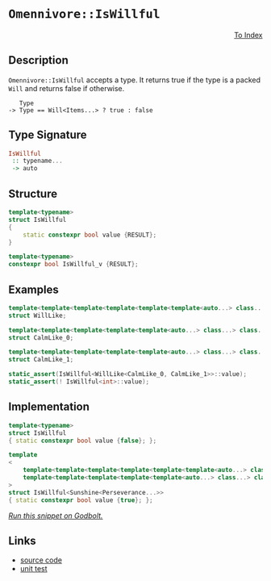<!-- Copyright 2024 Feng Mofan
SPDX-License-Identifier: Apache-2.0 -->

# `Omennivore::IsWillful`

<p style='text-align: right;'><a href="../../../index.md#entity-examinations-1">To Index</a></p>

## Description

`Omennivore::IsWillful` accepts a type.
It returns true if the type is a packed `Will` and returns false if otherwise.

<pre><code>   Type
-> Type == Will&lt;Items...&gt; ? true : false</code></pre>

## Type Signature

```Haskell
IsWillful
 :: typename...
 -> auto
```

## Structure

```C++
template<typename>
struct IsWillful
{
    static constexpr bool value {RESULT};
}

template<typename>
constexpr bool IsWillful_v {RESULT};
```

## Examples

```C++
template<template<template<template<template<template<auto...> class...> class...> class...> class...> class...>
struct WillLike;

template<template<template<template<template<auto...> class...> class...> class...> class...>
struct CalmLike_0;

template<template<template<template<template<auto...> class...> class...> class...> class...>
struct CalmLike_1;

static_assert(IsWillful<WillLike<CalmLike_0, CalmLike_1>>::value);
static_assert(! IsWillful<int>::value);
```

## Implementation

```C++
template<typename>
struct IsWillful
{ static constexpr bool value {false}; };

template
<
    template<template<template<template<template<template<auto...> class...> class...> class...> class...> class...> class Sunshine,
    template<template<template<template<template<auto...> class...> class...> class...> class...> class...Perseverance
>
struct IsWillful<Sunshine<Perseverance...>>
{ static constexpr bool value {true}; };
```

[*Run this snippet on Godbolt.*](https://godbolt.org/#z:OYLghAFBqd5QCxAYwPYBMCmBRdBLAF1QCcAaPECAMzwBtMA7AQwFtMQByARg9KtQYEAysib0QXACx8BBAKoBnTAAUAHpwAMvAFYTStJg1DIApACYAQuYukl9ZATwDKjdAGFUtAK4sGISRqkrgAyeAyYAHI%2BAEaYxCBmAOykAA6oCoRODB7evv6BaRmOAqHhUSyx8Um2mPbFDEIETMQEOT5%2BATV1WY3NBKWRMXEJyQpNLW15nWN9A%2BWVIwCUtqhexMjsHASYLCkG2yYAzG4EAJ4pjKyYR9gmGgCCY8ReDgDUAJIKAOp0tFRetDu9xMiQsrxmjmQrzQDDGmFUKWIr2iqE8rwAbmIvJhXiCLFQxEoQQARI5gklkoFA7a7fbXB5HNxA14s140vZMA7Hdl0xk8znXbk7Dlck7C3lC2kCxlMLxEAB0ipu0IMCgUivlyuQqvVSsO2BVTDVGq1OpN%2BsNxr1Bu1RoUryEXlhCDCmFIzNZ/NFXsFYql3vF0slIt9soV1stus1FttVujNrNEdjUdNdo1yjiSnRcUMGyp%2BqBTxeBA%2B31%2B/0Bx0dztdjIzxCzOYYG3NtwLDNB4KakOhAjhCKRKLRmO8OLxBGe10SpMO5OnlIZDwA9AAqNfrjebpdA1fr14AFUwY3tG%2B3y83F9PVIePr5gYD/t9t%2BDEr9IZlctQrcj3%2BTv8T8Y/kmAE3IWE7Fq8Py0LQoQANaClYi73M%2Bb6vih6H3qGn7/mmwG4YBf54XGoEPEWbxuGILBwZgAD6GgLsCN6YXej4se%2BL5BqhnFhl%2BREpjGIECfhqbEe2jzgeRlHUTRXAMWBnJ4MgNF2nEBAQJ8UF/ACjKadRjIUbQVF4PBdGkK8BlGSZskFvqIAgCO2KLAxEKKcpaqqRAYBgKWmkVoyYQEDcdkOZgTmzhwyy0JwACsvB%2BBwWikKgnBMpY1jgqs6xjmYhw8KQBCaBFyywSA0VmPKiRmJIAAc1XRRoACcZUaAAbNVhz6Jwki8CwEgaIE8WJclHC8AoICBAVCURaQcCwDAiAgKsBApHK5CUGgux0HEERXJwqjVS1AC0LWSK8wDIFCUjymYvCYPgRDEHg6B6PwggiGI7BSDIgiKCo6hTaQuhcKQADuxBMCknA8JFMVxYVSWcAA8nKK0lqgVCvPtR0nWdF2vFdZivBAHibfQSLmLliy8JNWjLBASAbSkW1kBQECM8zIDAFIZh8HQ2wNpQ0Tw9EYTNKcUO8CLzDEKciPRNomAOBLpAbWwgiIwwtDiwDWDRF4wAGbQY3cLwWAsIYwDiDreDEIrjjZsbiXworcqbHlAW1PDtB4NE4Myx4WDwxOeC9SbpDZsQKJKMSOwW97RiFcsVAGMACgAGp4JgIOIxc8V5a9wiiOIX0F79ajw0D%2BgWyg1jWPoPtjZAyyoCk9TG4dYzoEcxKmGllhmENEePVgjcQMsdh21kLgMO4njtHoISuvMwzA4UmQCJMfir%2Bk68MHMQzxMDE8OD04ytHPeRH7Uk8CL0LT7xUK%2B2Gfm96DM99LwfEjj5lGzf51HBYqkEGrwYamMDrHVOudS6khrpE1wIQEguIcpcCpvlROywECYCYFgeIY9SAlUkIceUDVDiJACJIKqLV%2BrRRag1AB3VSC9VyvKFqXA2oNWquw6KkguDRVIS1YB8NhqjXGugqadN5r00WijVarN2Zkx2mwTgzQWDokSIdJghojD4wavKLg8onb3RIE9F6sh3rF2kKXJQ5cAa6B5mDCGEsYaALhgDYayNlpyleOjV4qj1GaO0cAXR%2BjDFExJkzMmyDDhmDQTTaa0iFFxDWmzVApNhj%2BI0baIwXAGpcECDQWg/MxoQCFgDKWYtlYVJlnLBWSsw6q0YAQDWWt4a631obY2eUzZx02IlfAtsT4O3hs7ZArtlYeyigDb2vsxYBz6dTR6oc8oRyjpgGO5sjDx1ABIvgKd06Z2zrnZWBcLGfSsbIMu/1Er2KrgnXuVhLD12iKPZurcsjt07t3B51gB6gKHk9I88Bx7XxPs4CArhX7A0XmUL%2B28ihZChakHe9QH4LCvt0W%2BL8L5by6DfBoZ80VP3fufXIuKSVEsPj/NYf9UEAKASAhGHA/HEDURorR2Tgm5NCRoeBxjyYoLiRg0gWCcHDHwVMxhzC9EaEkIkfhiREiHEoZIE6wNGUiNsGI%2BJkj4DSKWqjFJSTiBKM2KonGLAFDoihOibldIxi3X5aY4Gpyi7nO%2BvIGx1ydAgA6o4yGJsXEMuEUjWRaMMbmtOpa61GI7UCjGOEtJkS4jRMOEK3ZiSk3MyNVmsm9lkApBSDRW1DUaL2oIMpVlJ1eZFMzILYWosZZVMbbLeWdtlaNPVprbW/TMB6wNmII2yselbIWaQAZk9hkA1GeMsOkyvY%2Bz9qceZQclnK1WekdZsctlhB2bTPZTBU4ZyzjnRgJzzFuokBcn6XqK6%2BrucYWuTyZmvKSu8vsnAlydxrn3CwfykoApHsCvFYK/AQpnkimFgxH6H2RQijeOK9Br1RZ/GDb9QX1DvqS%2BeGL8VYcpW/bFZLCOzFQ%2Bi6lWV/5TODe4zgLKWAWqtTauN2wE0QAQQ9aJqDqbCtFbgygLipUJD0YcQ40V6q8P6qJxIbUhG0ZGlqiawrCGJGuvKrgUgGqysSKQrgyQpmHDcUNTgPGJEuJunJ4zCmdXLAjhkZwkggA)

## Links

- [source code](../../../../conceptrodon/omennivore/is_willful.hpp)
- [unit test](../../../../tests/unit/metafunctions/omennivore/is_willful.test.hpp)
